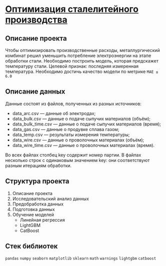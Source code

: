 # [Оптимизация сталелитейного производства](https://github.com/borisenko-ru/practicum_ds_data/blob/main/16_Metallurgy_final_project/16_Metallurgy_final_project.ipynb)

## Описание проекта

Чтобы оптимизировать производственные расходы, металлургический комбинат решил уменьшить потребление электроэнергии на этапе обработки стали. Необходимо построить модель, которая предскажет температуру стали. Целевой признак: последняя измеренная температура. Необходимо достичь качество модели по метрике `MAE ≤ 6.0`

## Описание данных

Данные состоят из файлов, полученных из разных источников:
  - data_arc.csv — данные об электродах;
  - data_bulk.csv — данные о подаче сыпучих материалов (объём);
  - data_bulk_time.csv — данные о подаче сыпучих материалов (время);
  - data_gas.csv — данные о продувке сплава газом;
  - data_temp.csv — результаты измерения температуры;
  - data_wire.csv — данные о проволочных материалах (объём);
  - data_wire_time.csv — данные о проволочных материалах (время).

Во всех файлах столбец key содержит номер партии. В файлах несколько строк с одинаковым значением key: они соответствуют разным итерациям обработки.

## Структура проекта

1. Описание проекта
2. Исследовательский анализ данных
3. Предобработка данных
4. Подготовка данных
5. Обучение моделей
    - Линейная регрессия
    - LightGBM
    - CatBoost

## Стек библиотек
`pandas` `numpy` `seaborn` `matplotlib` `sklearn` `math` `warnings` `lightgbm` `catboost`

